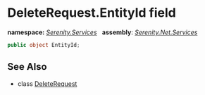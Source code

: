 # DeleteRequest.EntityId field
**namespace:** *[Serenity.Services](../../README.md#serenity.services-namespace)*   **assembly**: *[Serenity.Net.Services](../../README.md)*

```csharp
public object EntityId;
```

## See Also

* class [DeleteRequest](../DeleteRequest.md)